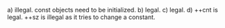 a) illegal. const objects need to be initialized.
b) legal.
c) legal.
d) ++cnt is legal. ++sz is illegal as it tries to
   change a constant.
